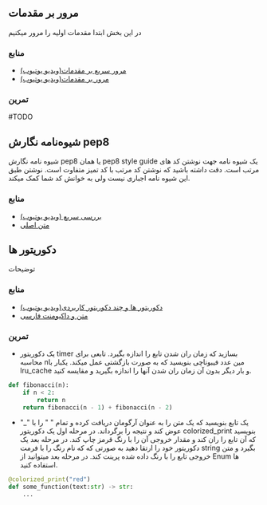 ## مرور بر مقدمات
در این بخش ابتدا مقدمات اولیه را مرور میکنیم
### منابع
- [مرور سریع بر مقدمات(ویدیو یوتیوب)](https://www.youtube.com/watch?v=fWjsdhR3z3c)
- [مرور بر مقدمات(ویدیو یوتیوب)](https://www.youtube.com/watch?v=kqtD5dpn9C8)
### تمرین
\#TODO
## شیوه‌نامه نگارش pep8

شیوه نامه نگارش pep8 یا همان pep8 style guide یک شیوه نامه جهت نوشتن کد های مرتب است. دقت داشته باشید که نوشتن کد مرتب با کد تمیز متفاوت است. نوشتن طبق این شیوه نامه اجباری نیست ولی به خوانش کد شما کمک میکند. 

### منابع
- [بررسی سریع (ویدیو یوتیوب)](https://youtu.be/D4_s3q038I0?si=HJSNtP0nDfIu5RO5)
- [متن اصلی](https://peps.python.org/pep-0008/)

## دکوریتور ها
توضیحات
### منابع 
- [دکوریتور ها و چند دکوریتور کاربردی(ویدیو یوتیوب)](https://www.youtube.com/watch?v=JgxCY-tbWHA)
- [متن و داکیومنت فارسی](https://maktabkhooneh.org/mag/decorator-in-python/)
### تمرین
- یک دکوریتور timer بسازید که زمان ران شدن تابع را اندازه بگیرد. تابعی برای محاسبه nمین عدد فیبوناچی بنویسید که به صورت بازگشتی عمل میکند. یکبار با lru_cache و بار دیگر بدون آن زمان ران شدن آنها را اندازه بگیرید و مقایسه کنید.

```python
def fibonacci(n):
	if n < 2:
		return n
	return fibonacci(n - 1) + fibonacci(n - 2)
```


- یک تابع بنویسید که یک متن را به عنوان آرگومان دریافت کرده و تمام " " را با "\_" عوض  کند و نتیجه را برگرداند. در مرحله اول یک دکوریتور colorized_print بنویسید که آن تابع را ران کند و مقدار خروجی آن را با رنگ قرمز چاپ کند. در مرحله بعد یک دکوریتور خود را ارتقا دهید به صورتی که که نام رنگ را با فرمت string بگیرد و متن خروجی تابع را با رنگ داده شده پرینت کند. در مرحله بعد میتوانید از Enum ها استفاده کنید.

```python
@colorized_print("red")
def some_function(text:str) -> str:
	...
```

